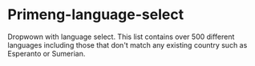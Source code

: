 # Primeng-language-select
Dropwown with language select. This list contains over 500 different languages including those that don't match any existing country such as Esperanto or Sumerian.
